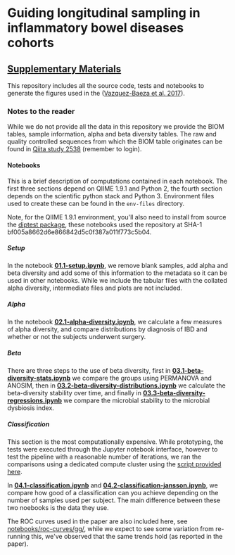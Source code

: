 # Guiding longitudinal sampling in inflammatory bowel diseases cohorts

## [Supplementary Materials](Supplemental-Materials.ipynb)

This repository includes all the source code, tests and notebooks to generate
the figures used in the ([Vazquez-Baeza et al. 2017](http://gut.bmj.com/cgi/content/full/gutjnl-2017-315352)).

### Notes to the reader

While we do not provide all the data in this repository we provide the BIOM
tables, sample information, alpha and beta diversity tables. The raw and
quality controlled sequences from which the BIOM table originates can be found
in [Qiita study 2538](https://qiita.ucsd.edu/study/description/2538) (remember
to login).

#### Notebooks

This is a brief description of computations contained in each notebook. The
first three sections depend on QIIME 1.9.1 and Python 2, the fourth section
depends on the scientific python stack and Python 3. Environment files used
to create these can be found in the `env-files` directory.

Note, for the QIIME 1.9.1 environment, you'll also need to install from source
the [diptest package](https://github.com/alimuldal/diptest), these notebooks
used the repository at SHA-1 bf005a8662d6e866842d5c0f387a011f773c5b04.

##### Setup

In the notebook [**01.1-setup.ipynb**](notebooks/01.1-setup.ipynb), we remove
blank samples, add alpha and beta diversity and add some of this information to
the metadata so it can be used in other notebooks. While we include the tabular
files with the collated alpha diversity, intermediate files and plots are not
included.

##### Alpha

In the notebook
[**02.1-alpha-diversity.ipynb**](notebooks/02.1-alpha-diversity.ipynb), we
calculate a few measures of alpha diversity, and compare distributions by
diagnosis of IBD and whether or not the subjects underwent surgery.

##### Beta

There are three steps to the use of beta diversity, first in
[**03.1-beta-diversity-stats.ipynb**](notebooks/03.1-beta-diversity-stats.ipynb)
we compare the groups using PERMANOVA and ANOSIM, then in
[**03.2-beta-diversity-distributions.ipynb**](notebooks/03.2-beta-diversity-distributions.ipynb)
we calculate the beta-diversity stability over time, and finally in
[**03.3-beta-diversity-regressions.ipynb**](notebooks/03.3-beta-diversity-regressions.ipynb)
we compare the microbial stability to the microbial dysbiosis index.

##### Classification

This section is the most computationally expensive. While prototyping, the
tests were executed through the Jupyter notebook interface, however to test the
pipeline with a reasonable number of iterations, we ran the comparisons
using a dedicated compute cluster using the [script provided
here](notebooks/featlib/pipeline.py).

In [**04.1-classification.ipynb**](notebooks/04.1-classification.ipynb) and
[**04.2-classification-jansson.ipynb**](notebooks/04.2-classification-jansson.ipynb),
we compare how good of a classification can you achieve depending on the number
of samples used per subject. The main difference between these two noebooks is
the data they use.

The ROC curves used in the paper are also included here, see
[notebooks/roc-curves/gg/](notebooks/roc-curves/gg/), while we expect to see
some variation from re-running this, we've observed that the same trends hold
(as reported in the paper).
